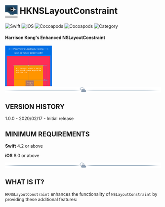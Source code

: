 # <img src="./docs/logo256.jpg" width="40" height="40" alt="skyRoute66 logo" style="vertical-align:middle"> HKNSLayoutConstraint #
![Swift](https://img.shields.io/static/v1?label=Swift&message=4.2%20or%20above&color=%23FF4400&style=plastic) ![iOS](https://img.shields.io/static/v1?label=iOS&&message=8.0%20or%20above&color=yellow&style=plastic) ![Cocoapods](https://img.shields.io/cocoapods/v/HKNSLayoutConstraint?label=pod&color=brightgreen&style=plastic) ![Cocoapods](https://img.shields.io/cocoapods/l/HKNSLayoutConstraint?color=blue&style=plastic) ![Category](https://img.shields.io/static/v1?label=category&message=User%20Interface&color=blueviolet&style=plastic)
#### Harrison Kong's Enhanced NSLayoutConstraint ####

<img src="./docs/HKNSLayoutConstraint.png" width="30%" alt="HKNSLayoutConstraint screenshot">

<img src="./docs/cloudline.png" alt="---line---">

## VERSION HISTORY ##

1.0.0 - 2020/02/17 - Initial release

## MINIMUM REQUIREMENTS ##

**Swift** 4.2 or above

**iOS** 8.0 or above

<img src="./docs/cloudline.png" alt="---line---">

## WHAT IS IT? ##
`HKNSLayoutConstraint` enhances the functionality of `NSLayoutConstraint` by providing these additional features:

